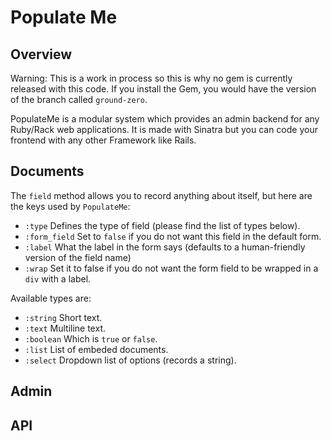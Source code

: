 Populate Me
===========

Overview
--------

Warning: This is a work in process so this is why no gem is currently released with this code. If you install the Gem, you would have the version of the branch called `ground-zero`.

PopulateMe is a modular system which provides an admin backend for any Ruby/Rack web applications.
It is made with Sinatra but you can code your frontend with any other Framework like Rails.

Documents
---------

The `field` method allows you to record anything about
itself, but here are the keys used by `PopulateMe`:

- `:type` Defines the type of field (please find the list of types below).
- `:form_field` Set to `false` if you do not want this field in the default form.
- `:label` What the label in the form says (defaults to a human-friendly version of the field name)
- `:wrap` Set it to false if you do not want the form field to be wrapped in a `div` with a label.

Available types are:

- `:string` Short text.
- `:text` Multiline text.
- `:boolean` Which is `true` or `false`.
- `:list` List of embeded documents.
- `:select` Dropdown list of options (records a string).

Admin
-----

API
---

